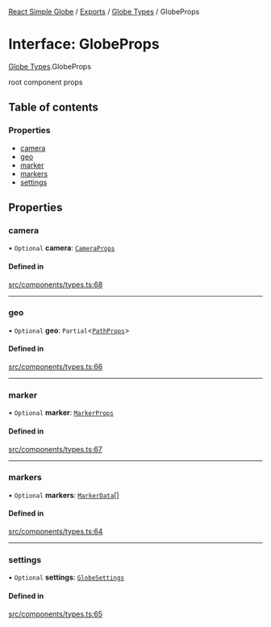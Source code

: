 [React Simple Globe](../README.md) / [Exports](../modules.md) / [Globe Types](../modules/Globe_Types.md) / GlobeProps

# Interface: GlobeProps

[Globe Types](../modules/Globe_Types.md).GlobeProps

root component props

## Table of contents

### Properties

- [camera](Globe_Types.GlobeProps.md#camera)
- [geo](Globe_Types.GlobeProps.md#geo)
- [marker](Globe_Types.GlobeProps.md#marker)
- [markers](Globe_Types.GlobeProps.md#markers)
- [settings](Globe_Types.GlobeProps.md#settings)

## Properties

### camera

• `Optional` **camera**: [`CameraProps`](../classes/Globe_Camera_Classes.CameraProps.md)

#### Defined in

[src/components/types.ts:68](https://github.com/Gaushao/d3-react-globe/blob/4f7a1a2/src/components/types.ts#L68)

___

### geo

• `Optional` **geo**: `Partial`<[`PathProps`](Globe_Cartography_Types.PathProps.md)\>

#### Defined in

[src/components/types.ts:66](https://github.com/Gaushao/d3-react-globe/blob/4f7a1a2/src/components/types.ts#L66)

___

### marker

• `Optional` **marker**: [`MarkerProps`](Globe_Markers_Types.MarkerProps.md)

#### Defined in

[src/components/types.ts:67](https://github.com/Gaushao/d3-react-globe/blob/4f7a1a2/src/components/types.ts#L67)

___

### markers

• `Optional` **markers**: [`MarkerData`](Globe_Markers_Types.MarkerData.md)[]

#### Defined in

[src/components/types.ts:64](https://github.com/Gaushao/d3-react-globe/blob/4f7a1a2/src/components/types.ts#L64)

___

### settings

• `Optional` **settings**: [`GlobeSettings`](Globe_Types.GlobeSettings.md)

#### Defined in

[src/components/types.ts:65](https://github.com/Gaushao/d3-react-globe/blob/4f7a1a2/src/components/types.ts#L65)
